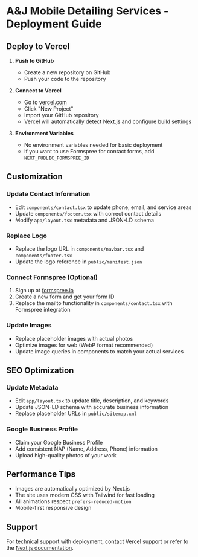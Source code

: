 # A&J Mobile Detailing Services - Deployment Guide

## Deploy to Vercel

1. **Push to GitHub**
   - Create a new repository on GitHub
   - Push your code to the repository

2. **Connect to Vercel**
   - Go to [vercel.com](https://vercel.com)
   - Click "New Project"
   - Import your GitHub repository
   - Vercel will automatically detect Next.js and configure build settings

3. **Environment Variables**
   - No environment variables needed for basic deployment
   - If you want to use Formspree for contact forms, add `NEXT_PUBLIC_FORMSPREE_ID`

## Customization

### Update Contact Information
- Edit `components/contact.tsx` to update phone, email, and service areas
- Update `components/footer.tsx` with correct contact details
- Modify `app/layout.tsx` metadata and JSON-LD schema

### Replace Logo
- Replace the logo URL in `components/navbar.tsx` and `components/footer.tsx`
- Update the logo reference in `public/manifest.json`

### Connect Formspree (Optional)
1. Sign up at [formspree.io](https://formspree.io)
2. Create a new form and get your form ID
3. Replace the mailto functionality in `components/contact.tsx` with Formspree integration

### Update Images
- Replace placeholder images with actual photos
- Optimize images for web (WebP format recommended)
- Update image queries in components to match your actual services

## SEO Optimization

### Update Metadata
- Edit `app/layout.tsx` to update title, description, and keywords
- Update JSON-LD schema with accurate business information
- Replace placeholder URLs in `public/sitemap.xml`

### Google Business Profile
- Claim your Google Business Profile
- Add consistent NAP (Name, Address, Phone) information
- Upload high-quality photos of your work

## Performance Tips

- Images are automatically optimized by Next.js
- The site uses modern CSS with Tailwind for fast loading
- All animations respect `prefers-reduced-motion`
- Mobile-first responsive design

## Support

For technical support with deployment, contact Vercel support or refer to the [Next.js documentation](https://nextjs.org/docs).
